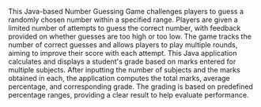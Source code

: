 This Java-based Number Guessing Game challenges players to guess a randomly chosen number within a specified range. Players are given a limited number of attempts to guess the correct number, with feedback provided on whether guesses are too high or too low. The game tracks the number of correct guesses and allows players to play multiple rounds, aiming to improve their score with each attempt.
This Java application calculates and displays a student's grade based on marks entered for multiple subjects. After inputting the number of subjects and the marks obtained in each, the application computes the total marks, average percentage, and corresponding grade. The grading is based on predefined percentage ranges, providing a clear result to help evaluate performance.
